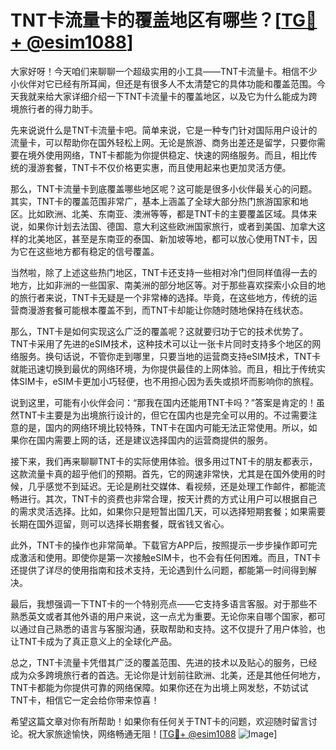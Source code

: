 # TNT卡流量卡的覆盖地区有哪些？[[TG💪+ @esim1088](https://t.me/s/esim1088)]

大家好呀！今天咱们来聊聊一个超级实用的小工具——TNT卡流量卡。相信不少小伙伴对它已经有所耳闻，但还是有很多人不太清楚它的具体功能和覆盖范围。今天我就来给大家详细介绍一下TNT卡流量卡的覆盖地区，以及它为什么能成为跨境旅行者的得力助手。

先来说说什么是TNT卡流量卡吧。简单来说，它是一种专门针对国际用户设计的流量卡，可以帮助你在国外轻松上网。无论是旅游、商务出差还是留学，只要你需要在境外使用网络，TNT卡都能为你提供稳定、快速的网络服务。而且，相比传统的漫游套餐，TNT卡不仅价格更实惠，而且使用起来也更加灵活方便。

那么，TNT卡流量卡到底覆盖哪些地区呢？这可能是很多小伙伴最关心的问题。其实，TNT卡的覆盖范围非常广，基本上涵盖了全球大部分热门旅游国家和地区。比如欧洲、北美、东南亚、澳洲等等，都是TNT卡的主要覆盖区域。具体来说，如果你计划去法国、德国、意大利这些欧洲国家旅行，或者到美国、加拿大这样的北美地区，甚至是东南亚的泰国、新加坡等地，都可以放心使用TNT卡，因为它在这些地方都有稳定的信号覆盖。

当然啦，除了上述这些热门地区，TNT卡还支持一些相对冷门但同样值得一去的地方，比如非洲的一些国家、南美洲的部分地区等。对于那些喜欢探索小众目的地的旅行者来说，TNT卡无疑是一个非常棒的选择。毕竟，在这些地方，传统的运营商漫游套餐可能根本覆盖不到，而TNT卡却能让你随时随地保持在线状态。

那么，TNT卡是如何实现这么广泛的覆盖呢？这就要归功于它的技术优势了。TNT卡采用了先进的eSIM技术，这种技术可以让一张卡片同时支持多个地区的网络服务。换句话说，不管你走到哪里，只要当地的运营商支持eSIM技术，TNT卡就能迅速切换到最优的网络环境，为你提供最佳的上网体验。而且，相比于传统实体SIM卡，eSIM卡更加小巧轻便，也不用担心因为丢失或损坏而影响你的旅程。

说到这里，可能有小伙伴会问：“那我在国内还能用TNT卡吗？”答案是肯定的！虽然TNT卡主要是为出境旅行设计的，但它在国内也是完全可以用的。不过需要注意的是，国内的网络环境比较特殊，TNT卡在国内可能无法正常使用。所以，如果你在国内需要上网的话，还是建议选择国内的运营商提供的服务。

接下来，我们再来聊聊TNT卡的实际使用体验。很多用过TNT卡的朋友都表示，这款流量卡真的超乎他们的预期。首先，它的网速非常快，尤其是在国外使用的时候，几乎感觉不到延迟。无论是刷社交媒体、看视频，还是处理工作邮件，都能流畅进行。其次，TNT卡的资费也非常合理，按天计费的方式让用户可以根据自己的需求灵活选择。比如，如果你只是短暂出国几天，可以选择短期套餐；如果需要长期在国外逗留，则可以选择长期套餐，既省钱又省心。

此外，TNT卡的操作也非常简单。下载官方APP后，按照提示一步步操作即可完成激活和使用。即使你是第一次接触eSIM卡，也不会有任何困难。而且，TNT卡还提供了详尽的使用指南和技术支持，无论遇到什么问题，都能第一时间得到解决。

最后，我想强调一下TNT卡的一个特别亮点——它支持多语言客服。对于那些不熟悉英文或者其他外语的用户来说，这一点尤为重要。无论你来自哪个国家，都可以通过自己熟悉的语言与客服沟通，获取帮助和支持。这不仅提升了用户体验，也让TNT卡成为了真正意义上的全球化产品。

总之，TNT卡流量卡凭借其广泛的覆盖范围、先进的技术以及贴心的服务，已经成为众多跨境旅行者的首选。无论你是计划前往欧洲、北美，还是其他任何地方，TNT卡都能为你提供可靠的网络保障。如果你还在为出境上网发愁，不妨试试TNT卡，相信它一定会给你带来惊喜！

希望这篇文章对你有所帮助！如果你有任何关于TNT卡的问题，欢迎随时留言讨论。祝大家旅途愉快，网络畅通无阻！[[TG💪+ @esim1088](https://t.me/s/esim1088) ![Image](https://i.postimg.cc/4NQfJmqS/Snipaste-2025-05-13-00-14-12.png)]